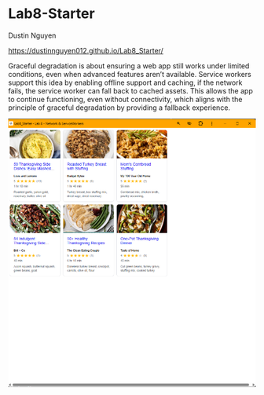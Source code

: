 # Lab8-Starter
Dustin Nguyen

https://dustinnguyen012.github.io/Lab8_Starter/


Graceful degradation is about ensuring a web app still works under limited conditions, even when advanced features aren’t available. Service workers support this idea by enabling offline support and caching, if the network fails, the service worker can fall back to cached assets. This allows the app to continue functioning, even without connectivity, which aligns with the principle of graceful degradation by providing a fallback experience.

![PWA Installed Screenshot](pwa.png)
